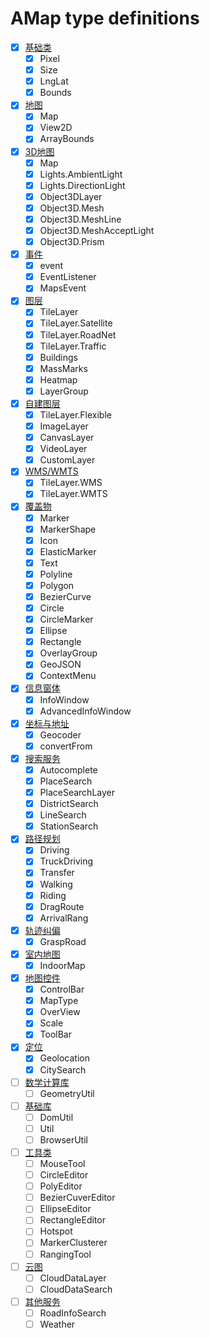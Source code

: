 # AMap type definitions

<!--
    definition
    definition test

    Polyline@mousemove
-->

- [x] [基础类](https://lbs.amap.com/api/javascript-api/reference/core)
    - [x] Pixel
    - [x] Size
    - [x] LngLat
    - [x] Bounds
- [x] [地图](https://lbs.amap.com/api/javascript-api/reference/map)
    - [x] Map
    - [x] View2D
    - [x] ArrayBounds
- [x] [3D地图](https://lbs.amap.com/api/javascript-api/reference/maps-3d)
    - [x] Map
    - [x] Lights.AmbientLight
    - [x] Lights.DirectionLight
    - [x] Object3DLayer
    - [x] Object3D.Mesh
    - [x] Object3D.MeshLine
    - [x] Object3D.MeshAcceptLight
    - [x] Object3D.Prism
- [x] [事件](https://lbs.amap.com/api/javascript-api/reference/event)
    - [x] event
    - [x] EventListener
    - [x] MapsEvent
- [x] [图层](https://lbs.amap.com/api/javascript-api/reference/layer)
    - [x] TileLayer
    - [x] TileLayer.Satellite
    - [x] TileLayer.RoadNet
    - [x] TileLayer.Traffic
    - [x] Buildings
    - [x] MassMarks
    - [x] Heatmap
    - [x] LayerGroup
- [x] [自建图层](https://lbs.amap.com/api/javascript-api/reference/self-own-layers)
    - [x] TileLayer.Flexible
    - [x] ImageLayer
    - [x] CanvasLayer
    - [x] VideoLayer
    - [x] CustomLayer
- [x] [WMS/WMTS](https://lbs.amap.com/api/javascript-api/reference/wms)
    - [x] TileLayer.WMS
    - [x] TileLayer.WMTS
- [x] [覆盖物](https://lbs.amap.com/api/javascript-api/reference/overlay)
    - [x] Marker
    - [x] MarkerShape
    - [x] Icon
    - [x] ElasticMarker
    - [x] Text
    - [x] Polyline
    - [x] Polygon
    - [x] BezierCurve
    - [x] Circle
    - [x] CircleMarker
    - [x] Ellipse
    - [x] Rectangle
    - [x] OverlayGroup
    - [x] GeoJSON
    - [x] ContextMenu
- [x] [信息窗体](https://lbs.amap.com/api/javascript-api/reference/infowindow)
    - [x] InfoWindow
    - [x] AdvancedInfoWindow
- [x] [坐标与地址](https://lbs.amap.com/api/javascript-api/reference/lnglat-to-address)
    - [x] Geocoder
    - [x] convertFrom
- [x] [搜索服务](https://lbs.amap.com/api/javascript-api/reference/search)
    - [x] Autocomplete
    - [x] PlaceSearch
    - [x] PlaceSearchLayer
    - [x] DistrictSearch
    - [x] LineSearch
    - [x] StationSearch
- [x] [路径规划](https://lbs.amap.com/api/javascript-api/reference/route-search)
    - [x] Driving
    - [x] TruckDriving
    - [x] Transfer
    - [x] Walking
    - [x] Riding
    - [x] DragRoute
    - [x] ArrivalRang
- [x] [轨迹纠偏](https://lbs.amap.com/api/javascript-api/reference/grasproad)
    - [x] GraspRoad
- [x] [室内地图](https://lbs.amap.com/api/javascript-api/reference/indoormap)
    - [x] IndoorMap
- [x] [地图控件](https://lbs.amap.com/api/javascript-api/reference/map-control)
    - [x] ControlBar
    - [x] MapType
    - [x] OverView
    - [x] Scale
    - [x] ToolBar
- [x] [定位](https://lbs.amap.com/api/javascript-api/reference/location)
    - [x] Geolocation
    - [x] CitySearch
- [ ] [数学计算库](https://lbs.amap.com/api/javascript-api/reference/math)
    - [ ] GeometryUtil
- [ ] [基础库](https://lbs.amap.com/api/javascript-api/reference/util)
    - [ ] DomUtil
    - [ ] Util
    - [ ] BrowserUtil
- [ ] [工具类](https://lbs.amap.com/api/javascript-api/reference/plugin)
    - [ ] MouseTool
    - [ ] CircleEditor
    - [ ] PolyEditor
    - [ ] BezierCuverEditor
    - [ ] EllipseEditor
    - [ ] RectangleEditor
    - [ ] Hotspot
    - [ ] MarkerClusterer
    - [ ] RangingTool
- [ ] [云图](https://lbs.amap.com/api/javascript-api/reference/cloudlayer)
    - [ ] CloudDataLayer
    - [ ] CloudDataSearch
- [ ] [其他服务](https://lbs.amap.com/api/javascript-api/reference/search_plugin)
    - [ ] RoadInfoSearch
    - [ ] Weather

